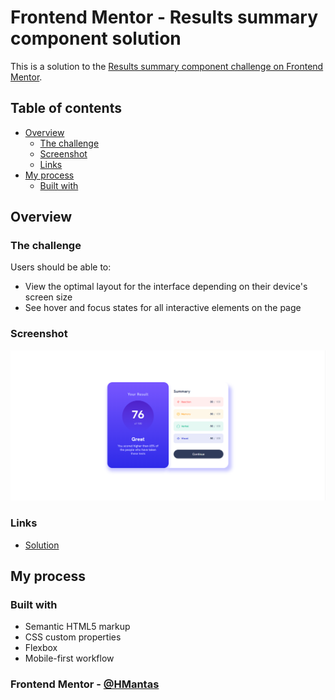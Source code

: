 # Frontend Mentor - Results summary component solution

This is a solution to the [Results summary component challenge on Frontend Mentor](https://www.frontendmentor.io/challenges/results-summary-component-CE_K6s0maV).

## Table of contents

- [Overview](#overview)
  - [The challenge](#the-challenge)
  - [Screenshot](#screenshot)
  - [Links](#links)
- [My process](#my-process)
  - [Built with](#built-with)


## Overview

### The challenge

Users should be able to:

- View the optimal layout for the interface depending on their device's screen size
- See hover and focus states for all interactive elements on the page

### Screenshot

![](./assets/images/Screenshot.png)

### Links

- [Solution](https://hmantas.github.io/Results-summary-component/)

## My process

### Built with

- Semantic HTML5 markup
- CSS custom properties
- Flexbox
- Mobile-first workflow


### Frontend Mentor - [@HMantas](https://www.frontendmentor.io/profile/HMantas)


